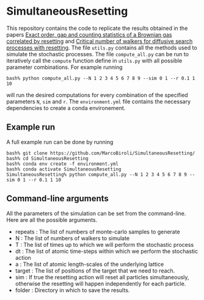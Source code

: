 # SimultaneousResetting

This repository contains the code to replicate the results obtained in the papers [Exact order, gap and counting statistics of a Brownian gas correlated by resetting](https://arxiv.org/abs/2211.00563) and [Critical number of walkers for diffusive search processes with resetting](https://arxiv.org/abs/2303.18012). The file `utils.py` contains all the methods used to simulate the stochastic processes. The file `compute_all.py` can be run to iteratively call the `compute` function define in `utils.py` with all possible parameter combinations. For example running

`bash% python compute_all.py --N 1 2 3 4 5 6 7 8 9 --sim 0 1 --r 0.1 1 10`

will run the desired computations for every combination of the specified parameters `N`, `sim` and `r`. The `environment.yml` file contains the necessary dependencies to create a conda environement. 

## Example run

A full example run can be done by running 

```
bash% git clone https://github.com/MarcoBiroli/SimultaneousResetting/
bash% cd SimultaneousResetting
bash% conda env create -f environment.yml
bash% conda activate SimultaneousResetting
SimultaneousResetting% python compute_all.py --N 1 2 3 4 5 6 7 8 9 --sim 0 1 --r 0.1 1 10
```
## Command-line arguments

All the parameters of the simulation can be set from the command-line. Here are all the possible arguments.
- repeats : The list of numbers of monte-carlo samples to generate
- N : The list of numbers of walkers to simulate
- T : The list of times up to which we will perform the stochastic process
- dt : The list of atomic time-steps within which we perform the stochastic action
- a : The list of atomic length-scales of the underlying lattice
- target : The list of positions of the target that we need to reach.
- sim : If true the resetting action will reset all particles simultaneously, otherwise the resetting will happen independently for each particle.
- folder : Directory in which to save the results.
             
